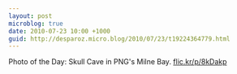 ```yaml
---
layout: post
microblog: true
date: 2010-07-23 10:00 +1000
guid: http://desparoz.micro.blog/2010/07/23/t19224364779.html
---
```

Photo of the Day: Skull Cave in PNG's Milne Bay.  [flic.kr/p/8kDakp](http://flic.kr/p/8kDakp)
